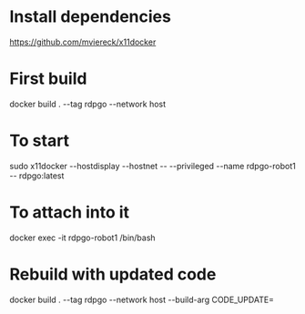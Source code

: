 # Install dependencies
https://github.com/mviereck/x11docker
# First build
docker build . --tag rdpgo --network host
# To start
sudo x11docker --hostdisplay --hostnet -- --privileged --name rdpgo-robot1 -- rdpgo:latest
# To attach into it
docker exec -it rdpgo-robot1 /bin/bash

# Rebuild with updated code
docker build . --tag rdpgo --network host --build-arg CODE_UPDATE=<dummy-arg>